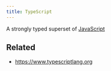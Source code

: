 ```yaml
---
title: TypeScript
---
```


A strongly typed superset of [JavaScript](JavaScript.md)

## Related

* https://www.typescriptlang.org